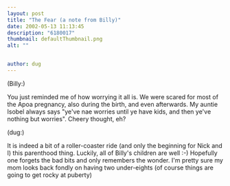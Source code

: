 ```yaml
---
layout: post
title: "The Fear (a note from Billy)"
date: 2002-05-13 11:13:45
description: "6180017"
thumbnail: defaultThumbnail.png
alt: ""


author: dug
---
```


<p>(Billy:)</p>

<p>You just reminded me of how worrying it all is. We were scared for most of the Apoa pregnancy, also during the birth, and even afterwards. My auntie Isobel always says "ye've nae worries until ye have kids, and then ye've nothing but worries". Cheery thought, eh?</p>

<p>(dug:)</p>

<p>It is indeed a bit of a roller-coaster ride (and only the beginning for Nick and I) this parenthood thing. Luckily, all of Billy's children are well :-) Hopefully one forgets the bad bits and only remembers the wonder. I'm pretty sure my mom looks back fondly on having two under-eights (of course things are going to get rocky at puberty)</p>
